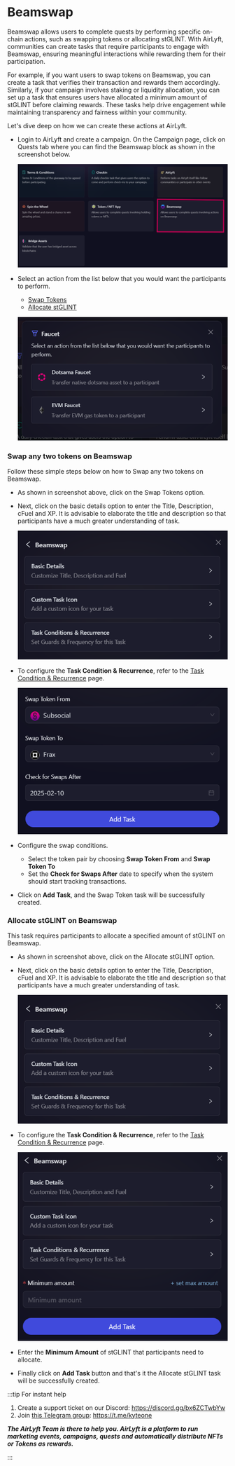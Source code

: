 # Beamswap

Beamswap allows users to complete quests by performing specific on-chain actions, such as swapping tokens or allocating stGLINT. With AirLyft, communities can create tasks that require participants to engage with Beamswap, ensuring meaningful interactions while rewarding them for their participation.

For example, if you want users to swap tokens on Beamswap, you can create a task that verifies their transaction and rewards them accordingly. Similarly, if your campaign involves staking or liquidity allocation, you can set up a task that ensures users have allocated a minimum amount of stGLINT before claiming rewards. These tasks help drive engagement while maintaining transparency and fairness within your community.

Let's dive deep on how we can create these actions at AirLyft.

- Login to AirLyft and create a campaign. On the Campaign page, click on Quests tab where you can find the Beamswap block as shown in the screenshot below.

  ![](../../images/beamswapQuest.png)

- Select an action from the list below that you would want the participants to perform.

  - [Swap Tokens](#swap-any-two-tokens-on-beamswap)
  - [Allocate stGLINT](#allocate-stglint-on-beamswap)

  ![](../../images/faucetOptions.png)

### Swap any two tokens on Beamswap

Follow these simple steps below on how to Swap any two tokens on Beamswap.

- As shown in screenshot above, click on the Swap Tokens option.

- Next, click on the basic details option to enter the Title, Description, cFuel and XP. It is advisable to elaborate the title and description so that participants have a much greater understanding of task.

  ![](../../images/beamswapTokenBasics.png)

- To configure the **Task Condition & Recurrence**, refer to the [Task Condition & Recurrence](../task-condition-and-recurrence.md) page.

  ![](../../images/beamswapTokenSwap.png)

- Configure the swap conditions.

  - Select the token pair by choosing **Swap Token From** and **Swap Token To**
  - Set the **Check for Swaps After** date to specify when the system should start tracking transactions.

- Click on **Add Task**, and the Swap Token task will be successfully created.

### Allocate stGLINT on Beamswap

This task requires participants to allocate a specified amount of stGLINT on Beamswap.

- As shown in screenshot above, click on the Allocate stGLINT option.

- Next, click on the basic details option to enter the Title, Description, cFuel and XP. It is advisable to elaborate the title and description so that participants have a much greater understanding of task.

  ![](../../images/beamswapTokenBasics.png)

- To configure the **Task Condition & Recurrence**, refer to the [Task Condition & Recurrence](../task-condition-and-recurrence.md) page.

  ![](../../images/beamswapPool.png)

- Enter the **Minimum Amount** of stGLINT that participants need to allocate.

- Finally click on **Add Task** button and that's it the Allocate stGLINT task will be successfully created.

:::tip For instant help

1. Create a support ticket on our Discord: https://discord.gg/bx6ZCTwbYw
2. Join [this Telegram group](https://t.me/kyteone): https://t.me/kyteone

**_The AirLyft Team is there to help you. AirLyft is a platform to run marketing events, campaigns, quests and automatically distribute NFTs or Tokens as rewards._**

:::
